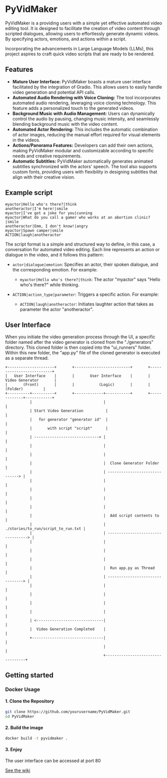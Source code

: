 # PyVidMaker

PyVidMaker is a providing users with a simple yet effective automated video editing tool. It is designed to facilitate the creation of video content through scripted dialogues, allowing users to effortlessly generate dynamic videos. By specifying actors, emotions, and actions within a script.

Incorporating the advancements in Large Language Models (LLMs), this project aspires to craft quick video scripts that are ready to be rendered.

## Features
* **Mature User Interface:** PyVidMaker boasts a mature user interface facilitated by the integration of Gradio. This allows users to easily handle video generation and potential API calls.
* **Automated Audio Rendering with Voice Cloning:** The tool incorporates automated audio rendering, leveraging voice cloning technology. This feature adds a personalized touch to the generated videos.
* **Background Music with Audio Management:** Users can dynamically control the audio by pausing, changing music intensity, and seamlessly blending background music with the video content.
* **Automated Actor Rendering:** This includes the automatic combination of actor images, reducing the manual effort required for visual elements in the videos.
* **Actions/Panorama Features:** Developers can add their own actions, making PyVidMaker modular and customizable according to specific needs and creative requirements.
* **Automatic Subtitles:** PyVidMaker automatically generates animated subtitles synchronized with the actors' speech. The tool also supports custom fonts, providing users with flexibility in designing subtitles that align with their creative vision.

## Example script

```
myactor|Hello who's there?|think
anotheractor|I'm here!|smile
myactor|I've got a joke for you|cunning
myactor|What do you call a gamer who works at an abortion clinic?|smile
anotheractor|Emm, I don't know!|angry
myactor|Spawn camper|smile
ACTION|laugh|anotheractor
```

The script format is a simple and structured way to define, in this case, a conversation for automated video editing. Each line represents an action or dialogue in the video, and it follows this pattern:

- `actor|dialogue|emotion`: Specifies an actor, their spoken dialogue, and the corresponding emotion. For example:
  - `myactor|Hello who's there?|think`: The actor "myactor" says "Hello who's there?" while thinking.

- `ACTION|action_type|parameter`: Triggers a specific action. For example:
  - `ACTION|laugh|anotheractor`: Initiates laughter action that takes as parameter the actor "anotheractor".

## User Interface

When you initiate the video generation process through the UI, a specific folder named after the video generator is cloned from the "./generators" directory. This cloned folder is then copied into the "ui_runners" folder. Within this new folder, the "app.py" file of the cloned generator is executed as a separate thread.

```
+---------------------+       +-------------------------+       +--------------------------+
|   User Interface    |       |       User Interface    |       |    Video Generator       |
|       (Front)       |       |           (Logic)       |       |         (Folder)         |
+----------+----------+       +-------------+-----------+       +-------------+------------+
           |                                |                                 |
           | Start Video Generation          |                                |
           |   for generator "generator id"  |                                |
           |       with script "script"      |                                |
           | -----------------------------> |                                 |
           |                                |                                 |
           |                                |                                 |
           |                                |  Clone Generator Folder         |
           |                                | ------------------------------> |
           |                                |                                 |
           |                                |                                  |
           |                                |                                   |
           |                                |                                    |
           |                                |  Add script contents to             |
           |                                |  ./stories/to_run/script_to_run.txt |
           |                                | ----------------------------------> | 
           |                                |                                     |
           |                                |                                    |
           |                                |                                   |
           |                                |  Run app.py as Thread             |
           |                                | --------------------------------> |
           |                                |                                  |
           |                                |                                  |
           |                                |                                  |
           |                                |                                  |
           | <------------------------------|                                  |
           |  Video Generation Completed    |                                  |
           +--------------------------------|                                  |
                                            |                                  |
                                            +----------------------------------+
```

## Getting started

### Docker Usage

#### 1. Clone the Repository

```bash
git clone https://github.com/yourusername/PyVidMaker.git
cd PyVidMaker
```

#### 2. Build the image

```bash
docker build -t pyvidmaker .
```

#### 3. Enjoy

The user interface can be accessed at port 80

[See the wiki](https://github.com/Zulivan/PyVidMaker/wiki)
